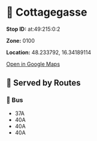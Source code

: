 # 🚉 Cottagegasse


**Stop ID:** at:49:215:0:2

**Zone:** 0100

**Location:** 48.233792, 16.34189114

[Open in Google Maps](https://www.google.com/maps?q=48.233792,16.34189114)

## 🚆 Served by Routes

### 🚌 Bus
- 37A
- 40A
- 40A
- 40A